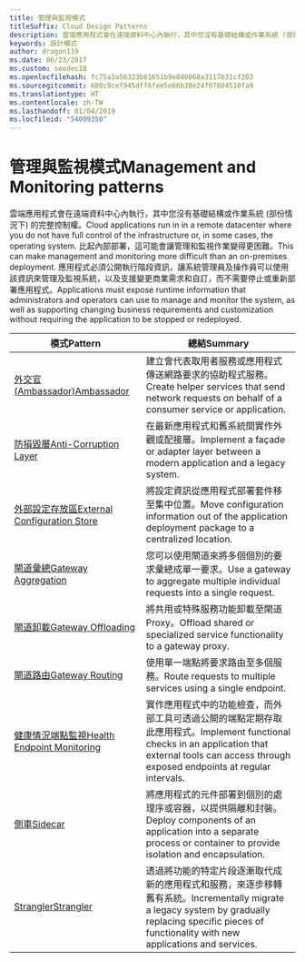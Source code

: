 ```yaml
---
title: 管理與監視模式
titleSuffix: Cloud Design Patterns
description: 雲端應用程式會在遠端資料中心內執行，其中您沒有基礎結構或作業系統 (部份情況下) 的完整控制權。 比起內部部署，這可能會讓管理和監視作業變得更困難。 應用程式必須公開執行階段資訊，讓系統管理員及操作員可以使用該資訊來管理及監視系統，以及支援變更商業需求和自訂，而不需要停止或重新部署應用程式。
keywords: 設計模式
author: dragon119
ms.date: 06/23/2017
ms.custom: seodec18
ms.openlocfilehash: fc75a3a56323b61651b9e840068a3117b31cf203
ms.sourcegitcommit: 680c9cef945dff6fee5e66b38e24f07804510fa9
ms.translationtype: HT
ms.contentlocale: zh-TW
ms.lasthandoff: 01/04/2019
ms.locfileid: "54009350"
---
```

# <a name="management-and-monitoring-patterns"></a><span data-ttu-id="30bd9-106">管理與監視模式</span><span class="sxs-lookup"><span data-stu-id="30bd9-106">Management and Monitoring patterns</span></span>

<span data-ttu-id="30bd9-107">雲端應用程式會在遠端資料中心內執行，其中您沒有基礎結構或作業系統 (部份情況下) 的完整控制權。</span><span class="sxs-lookup"><span data-stu-id="30bd9-107">Cloud applications run in in a remote datacenter where you do not have full control of the infrastructure or, in some cases, the operating system.</span></span> <span data-ttu-id="30bd9-108">比起內部部署，這可能會讓管理和監視作業變得更困難。</span><span class="sxs-lookup"><span data-stu-id="30bd9-108">This can make management and monitoring more difficult than an on-premises deployment.</span></span> <span data-ttu-id="30bd9-109">應用程式必須公開執行階段資訊，讓系統管理員及操作員可以使用該資訊來管理及監視系統，以及支援變更商業需求和自訂，而不需要停止或重新部署應用程式。</span><span class="sxs-lookup"><span data-stu-id="30bd9-109">Applications must expose runtime information that administrators and operators can use to manage and monitor the system, as well as supporting changing business requirements and customization without requiring the application to be stopped or redeployed.</span></span>

|                              <span data-ttu-id="30bd9-110">模式</span><span class="sxs-lookup"><span data-stu-id="30bd9-110">Pattern</span></span>                               |                                                              <span data-ttu-id="30bd9-111">總結</span><span class="sxs-lookup"><span data-stu-id="30bd9-111">Summary</span></span>                                                              |
|--------------------------------------------------------------------|-----------------------------------------------------------------------------------------------------------------------------------|
|                   [<span data-ttu-id="30bd9-112">外交官 (Ambassador)</span><span class="sxs-lookup"><span data-stu-id="30bd9-112">Ambassador</span></span>](../ambassador.md)                   |                 <span data-ttu-id="30bd9-113">建立會代表取用者服務或應用程式傳送網路要求的協助程式服務。</span><span class="sxs-lookup"><span data-stu-id="30bd9-113">Create helper services that send network requests on behalf of a consumer service or application.</span></span>                 |
|        [<span data-ttu-id="30bd9-114">防損毀層</span><span class="sxs-lookup"><span data-stu-id="30bd9-114">Anti-Corruption Layer</span></span>](../anti-corruption-layer.md)        |                       <span data-ttu-id="30bd9-115">在最新應用程式和舊系統間實作外觀或配接層。</span><span class="sxs-lookup"><span data-stu-id="30bd9-115">Implement a façade or adapter layer between a modern application and a legacy system.</span></span>                       |
| [<span data-ttu-id="30bd9-116">外部設定存放區</span><span class="sxs-lookup"><span data-stu-id="30bd9-116">External Configuration Store</span></span>](../external-configuration-store.md) |                <span data-ttu-id="30bd9-117">將設定資訊從應用程式部署套件移至集中位置。</span><span class="sxs-lookup"><span data-stu-id="30bd9-117">Move configuration information out of the application deployment package to a centralized location.</span></span>                |
|          [<span data-ttu-id="30bd9-118">閘道彙總</span><span class="sxs-lookup"><span data-stu-id="30bd9-118">Gateway Aggregation</span></span>](../gateway-aggregation.md)          |                          <span data-ttu-id="30bd9-119">您可以使用閘道來將多個個別的要求彙總成單一要求。</span><span class="sxs-lookup"><span data-stu-id="30bd9-119">Use a gateway to aggregate multiple individual requests into a single request.</span></span>                           |
|           [<span data-ttu-id="30bd9-120">閘道卸載</span><span class="sxs-lookup"><span data-stu-id="30bd9-120">Gateway Offloading</span></span>](../gateway-offloading.md)           |                              <span data-ttu-id="30bd9-121">將共用或特殊服務功能卸載至閘道 Proxy。</span><span class="sxs-lookup"><span data-stu-id="30bd9-121">Offload shared or specialized service functionality to a gateway proxy.</span></span>                              |
|              [<span data-ttu-id="30bd9-122">閘道路由</span><span class="sxs-lookup"><span data-stu-id="30bd9-122">Gateway Routing</span></span>](../gateway-routing.md)              |                                   <span data-ttu-id="30bd9-123">使用單一端點將要求路由至多個服務。</span><span class="sxs-lookup"><span data-stu-id="30bd9-123">Route requests to multiple services using a single endpoint.</span></span>                                    |
|   [<span data-ttu-id="30bd9-124">健康情況端點監視</span><span class="sxs-lookup"><span data-stu-id="30bd9-124">Health Endpoint Monitoring</span></span>](../health-endpoint-monitoring.md)   |   <span data-ttu-id="30bd9-125">實作應用程式中的功能檢查，而外部工具可透過公開的端點定期存取此應用程式。</span><span class="sxs-lookup"><span data-stu-id="30bd9-125">Implement functional checks in an application that external tools can access through exposed endpoints at regular intervals.</span></span>    |
|                      [<span data-ttu-id="30bd9-126">側車</span><span class="sxs-lookup"><span data-stu-id="30bd9-126">Sidecar</span></span>](../sidecar.md)                      |         <span data-ttu-id="30bd9-127">將應用程式的元件部署到個別的處理序或容器，以提供隔離和封裝。</span><span class="sxs-lookup"><span data-stu-id="30bd9-127">Deploy components of an application into a separate process or container to provide isolation and encapsulation.</span></span>          |
|                    [<span data-ttu-id="30bd9-128">Strangler</span><span class="sxs-lookup"><span data-stu-id="30bd9-128">Strangler</span></span>](../strangler.md)                    | <span data-ttu-id="30bd9-129">透過將功能的特定片段逐漸取代成新的應用程式和服務，來逐步移轉舊有系統。</span><span class="sxs-lookup"><span data-stu-id="30bd9-129">Incrementally migrate a legacy system by gradually replacing specific pieces of functionality with new applications and services.</span></span> |
